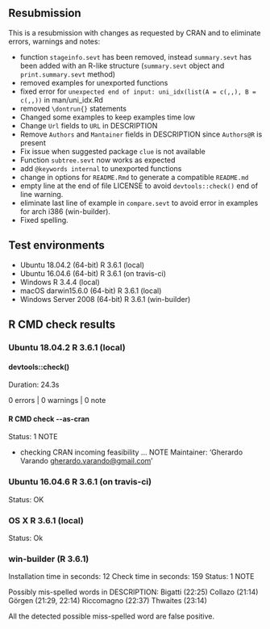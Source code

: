 ## Resubmission
This is a resubmission with changes as requested by CRAN and to eliminate 
errors, warnings and notes:

* function `stageinfo.sevt` has been removed, instead `summary.sevt` has been
  added with an R-like structure (`summary.sevt` object and 
  `print.summary.sevt` method)
* removed examples for unexported functions
* fixed error for 
  `unexpected end of input: uni_idx(list(A = c(,,), B = c(,,))` 
  in man/uni_idx.Rd 
* removed `\dontrun{}` statements
* Changed some examples to keep examples time low
* Change `Url` fields to `URL` in DESCRIPTION
* Remove `Authors` and `Mantainer`  fields in DESCRIPTION 
  since `Authors@R` is present
* Fix issue when suggested package `clue` is not available
* Function `subtree.sevt` now works as expected 
* add `@keywords internal` to unexported functions
* change in options for `README.Rmd` to generate a compatible `README.md`
* empty line at the end of file LICENSE to avoid `devtools::check()` 
  end of line warning.
* eliminate last line of example in `compare.sevt` to avoid error in
  examples for arch i386 (win-builder).
* Fixed spelling.


## Test environments
* Ubuntu 18.04.2      (64-bit)  R 3.6.1 (local) 
* Ubuntu 16.04.6      (64-bit)  R 3.6.1 (on travis-ci) 
* Windows                       R 3.4.4 (local)
* macOS darwin15.6.0  (64-bit)  R 3.6.1 (local)
* Windows Server 2008 (64-bit)  R 3.6.1 (win-builder)

## R CMD check results

### Ubuntu 18.04.2 R 3.6.1 (local) 

#### devtools::check()
Duration: 24.3s

0 errors | 0 warnings | 0 note

#### R CMD check --as-cran

Status: 1 NOTE

* checking CRAN incoming feasibility ... NOTE
Maintainer: ‘Gherardo Varando <gherardo.varando@gmail.com>’

### Ubuntu 16.04.6 R 3.6.1 (on travis-ci)

Status: OK

### OS X R 3.6.1 (local)

Status: Ok

### win-builder (R 3.6.1)

Installation time in seconds: 12
Check time in seconds: 159
Status: 1 NOTE

Possibly mis-spelled words in DESCRIPTION:
  Bigatti (22:25)
  Collazo (21:14)
  Görgen (21:29, 22:14)
  Riccomagno (22:37)
  Thwaites (23:14)

All the detected possible miss-spelled word are false positive. 

